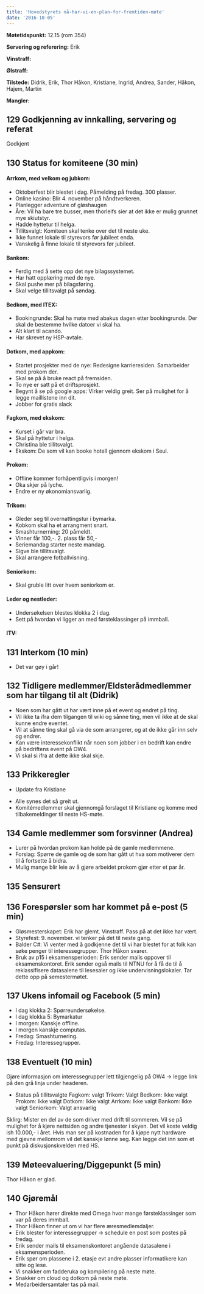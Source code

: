 ```yaml
---
title: 'Hovedstyrets nå-har-vi-en-plan-for-fremtiden-møte'
date: '2016-10-05'
---
```


**Møtetidspunkt:** 12.15 (rom 354)

**Servering og referering:** Erik

**Vinstraff:** 

**Ølstraff:**  

**Tilstede:** Didrik, Erik, Thor Håkon, Kristiane, Ingrid, Andrea, Sander, Håkon, Hajem, Martin

**Mangler:** 

## 129 Godkjenning av innkalling, servering og referat 
Godkjent

## 130 Status for komiteene (30 min)

#### Arrkom, med velkom og jubkom:
- Oktoberfest blir blestet i dag. Påmelding på fredag. 300 plasser. 
- Online kasino: Blir 4. november på håndtverkeren. 
- Planlegger adventure of gløshaugen
- Åre: Vil ha bare tre busser, men thorleifs sier at det ikke er mulig grunnet mye skiutstyr. 
- Hadde hyttetur til helga.
- Tillitsvalgt: Komiteen skal tenke over det til neste uke.
- Ikke funnet lokale til styrevors før jubileet enda. 
- Vanskelig å finne lokale til styrevors før jubileet. 

#### Bankom:  

- Ferdig med å sette opp det nye bilagssystemet. 
- Har hatt opplæring med de nye. 
- Skal pushe mer på bilagsføring. 
- Skal velge tillitsvalgt på søndag. 


#### Bedkom, med ITEX:  

- Bookingrunde: Skal ha møte med abakus dagen etter bookingrunde. Der skal de bestemme hvilke datoer vi skal ha. 
- Alt klart til acando. 
- Har skrevet ny HSP-avtale. 

#### Dotkom, med appkom:

- Startet prosjekter med de nye: Redesigne karrieresiden. Samarbeider med prokom der. 
- Skal se på å bruke react på fremsiden. 
- To nye er satt på et driftsprosjekt. 
- Begynt å se på google apps: Virker veldig greit. Ser på mulighet for å legge maillistene inn dit. 
- Jobber for gratis slack

#### Fagkom, med ekskom:  

- Kurset i går var bra.
- Skal på hyttetur i helga.
- Christina ble tillitsvalgt.
- Ekskom: De som vil kan booke hotell gjennom ekskom i Seul. 

#### Prokom:  

- Offline kommer forhåpentligvis i morgen!
- Oka skjer på lyche.
- Endre er ny økonomiansvarlig.


#### Trikom:  

- Gleder seg til overnattingstur i bymarka. 
- Kobkom skal ha et arrangment snart.
- Smashturnerning: 20 påmeldt.
- Vinner får 100,-. 2. plass får 50,-
- Seriemandag starter neste mandag.
- Sigve ble tillitsvalgt. 
- Skal arrangere fotballvisning. 

#### Seniorkom: 

- Skal gruble litt over hvem seniorkom er.

#### Leder og nestleder:  

- Undersøkelsen blestes klokka 2 i dag. 
- Sett på hvordan vi ligger an med førsteklassinger på immball. 


#### ITV: 


## 131 Interkom (10 min) 

- Det var gøy i går!

## 132 Tidligere medlemmer/Eldsterådmedlemmer som har tilgang til alt (Didrik)

- Noen som har gått ut har vært inne på et event og endret på ting.
- Vil ikke ta ifra dem tilgangen til wiki og sånne ting, men vil ikke at de skal kunne endre eventet. 
- Vil at sånne ting skal gå via de som arrangerer, og at de ikke går inn selv og endrer.
- Kan være interessekonflikt når noen som jobber i en bedrift kan endre på bedriftens event på OW4.
- Vi skal si ifra at dette ikke skal skje.

## 133 Prikkeregler

* Update fra Kristiane

- Alle synes det så greit ut. 
- Komitémedlemmer skal gjennomgå forslaget til Kristiane og komme med tilbakemeldinger til neste HS-møte. 

## 134 Gamle medlemmer som forsvinner (Andrea)

- Lurer på hvordan prokom kan holde på de gamle medlemmene. 
- Forslag: Spørre de gamle og de som har gått ut hva som motiverer dem til å fortsette å bidra. 
- Mulig mange blir leie av å gjøre arbeidet prokom gjør etter et par år. 

## 135 Sensurert

## 136 Forespørsler som har kommet på e-post (5 min) 

- Gløsmesterskapet: Erik har glemt. Vinstraff. Pass på at det ikke har vært.
- Styrefest: 9. november. vi tenker på det til neste gang.
- Balder C#: Vi venter med å godkjenne det til vi har blestet for at folk kan søke penger til interessegrupper. Thor Håkon svarer.
- Bruk av p15 i eksamensperioden: Erik sender mails oppover til eksamenskontoret. Erik sender også mails til NTNU for å få de til å reklassifisere datasalene til lesesaler og ikke undervisningslokaler. Tar dette opp på semestermøtet. 

## 137 Ukens infomail og Facebook (5 min)  

- I dag klokka 2: Spørreundersøkelse.
- I dag klokka 5: Bymarkatur
- I morgen: Kanskje offline.
- I morgen kanskje computas. 
- Fredag: Smashturnering.
- Fredag: Interessegrupper.

## 138 Eventuelt (10 min)

Gjøre informasjon om interessegrupper lett tilgjengelig på OW4 -> legge link på den grå linja under headeren. 

* Status på tillitsvalgte
Fagkom: valgt
Trikom: Valgt
Bedkom: Ikke valgt
Prokom: Ikke valgt
Dotkom: Ikke valgt
Arrkom: Ikke valgt
Bankom: Ikke valgt
Seniorkom: Valgt ansvarlig

Sklirg: Mister en del av de som driver med drift til sommeren. Vil se på mulighet for å kjøre nettsiden og andre tjenester i skyen. Det vil koste veldig ish 10.000,- i året. Hvis man ser på kostnaden for å kjøpe nytt hardware med gjevne mellomrom vil det kanskje lønne seg. 
Kan legge det inn som et punkt på diskusjonskvelden med HS.

## 139 Møteevaluering/Diggepunkt (5 min)

Thor Håkon er glad.

## 140 Gjøremål
- Thor Håkon hører direkte med Omega hvor mange førsteklassinger som var på deres immball. 
- Thor Håkon finner ut om vi har flere æresmedlemdaljer.
- Erik blester for interessegrupper -> schedule en post som postes på fredag.
- Erik sender mails til eksamenskontoret angående datasalene i eksamensperioden. 
- Erik spør om plassene i 2. etasje evt andre plasser informatikere kan sitte og lese. 
- Vi snakker om fadderuka og kompilering på neste møte.
- Snakker om cloud og dotkom på neste møte. 
- Medarbeidersamtaler tas på mail.

